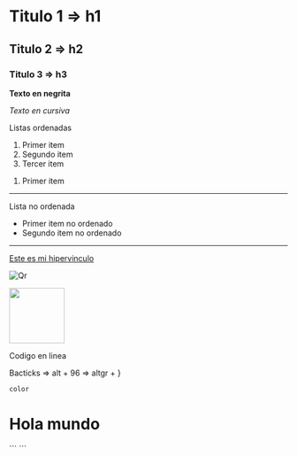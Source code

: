 # Titulo 1 => h1
## Titulo 2 =>  h2
### Titulo 3 => h3

**Texto en negrita**

*Texto en cursiva*

Listas ordenadas

1. Primer item
2. Segundo item
3. Tercer item

<ol>
    <li>Primer item</li>
</ol>

---

Lista no ordenada

- Primer item no ordenado
- Segundo item no ordenado

---

[Este es mi hipervinculo](https://github.com/)

![Qr](https://upload.wikimedia.org/wikipedia/commons/d/d7/Commons_QR_code.png)

<img src="https://upload.wikimedia.org/wikipedia/commons/d/d7/Commons_QR_code.png" height="100" />

Codigo en linea

Bacticks => alt + 96 => altgr + }

`color`


<h1>Hola mundo</h1>
```
```

